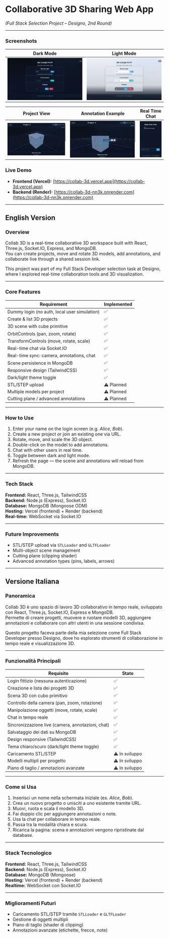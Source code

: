 # Collaborative 3D Sharing Web App
*(Full Stack Selection Project – Designo, 2nd Round)*  

---

### Screenshots

| Dark Mode | Light Mode |
|:---------:|:----------:|
| ![Dark Mode Screenshot](./frontend/public/dark-mode.png) | ![Light Mode Screenshot](./frontend/public/light-mode.png) |

| Project View | Annotation Example | Real Time Chat |
|:------------:|:------------------:|:--------------:|
| ![Project View](./frontend/public/project-view.png) | ![Annotation Example](./frontend/public/annotation-view.png) | ![Real Time Chat](./frontend/public/real-time-chat.png) |


### Live Demo  
- **Frontend (Vercel):** [https://collab-3d.vercel.app](https://collab-3d.vercel.app)  
- **Backend (Render):** [https://collab-3d-nn3k.onrender.com](https://collab-3d-nn3k.onrender.com)  

---

## English Version  

### Overview  
Collab 3D is a real-time collaborative 3D workspace built with React, Three.js, Socket.IO, Express, and MongoDB.  
You can create projects, move and rotate 3D models, add annotations, and collaborate live through a shared session link.

This project was part of my Full Stack Developer selection task at Designo, where I explored real-time collaboration tools and 3D visualization.

---

### Core Features  
| Requirement | Implemented |
|--------------|--------------|
| Dummy login (no auth, local user simulation) | ✅ |
| Create & list 3D projects | ✅ |
| 3D scene with cube primitive | ✅ |
| OrbitControls (pan, zoom, rotate) | ✅ |
| TransformControls (move, rotate, scale) | ✅ |
| Real-time chat via Socket.IO | ✅ |
| Real-time sync: camera, annotations, chat | ✅ |
| Scene persistence in MongoDB | ✅ |
| Responsive design (TailwindCSS) | ✅ |
| Dark/light theme toggle | ✅ |
| STL/STEP upload | ⚠️ Planned |
| Multiple models per project | ⚠️ Planned |
| Cutting plane / advanced annotations | ⚠️ Planned |

---

### How to Use  
1. Enter your name on the login screen (e.g. *Alice*, *Bob*).  
2. Create a new project or join an existing one via URL.  
3. Rotate, move, and scale the 3D object.  
4. Double-click on the model to add annotations.  
5. Chat with other users in real time.  
6. Toggle between dark and light mode.  
7. Refresh the page — the scene and annotations will reload from MongoDB.

---

### Tech Stack  
**Frontend:** React, Three.js, TailwindCSS  
**Backend:** Node.js (Express), Socket.IO  
**Database:** MongoDB (Mongoose ODM)  
**Hosting:** Vercel (frontend) + Render (backend)  
**Real-time:** WebSocket via Socket.IO  

---

### Future Improvements  
- STL/STEP upload via `STLLoader` and `GLTFLoader`  
- Multi-object scene management  
- Cutting plane (clipping shader)  
- Advanced annotation types (pins, labels, arrows)  

---

## Versione Italiana  

### Panoramica  
Collab 3D è uno spazio di lavoro 3D collaborativo in tempo reale, sviluppato con React, Three.js, Socket.IO, Express e MongoDB.  
Permette di creare progetti, muovere e ruotare modelli 3D, aggiungere annotazioni e collaborare con altri utenti in una sessione condivisa.

Questo progetto faceva parte della mia selezione come Full Stack Developer presso Designo, dove ho esplorato strumenti di collaborazione in tempo reale e visualizzazione 3D.

---

### Funzionalità Principali  
| Requisito | Stato |
|------------|--------|
| Login fittizio (nessuna autenticazione) | ✅ |
| Creazione e lista dei progetti 3D | ✅ |
| Scena 3D con cubo primitivo | ✅ |
| Controllo della camera (pan, zoom, rotazione) | ✅ |
| Manipolazione oggetti (move, rotate, scale) | ✅ |
| Chat in tempo reale | ✅ |
| Sincronizzazione live (camera, annotazioni, chat) | ✅ |
| Salvataggio dei dati su MongoDB | ✅ |
| Design responsive (TailwindCSS) | ✅ |
| Tema chiaro/scuro (dark/light theme toggle) | ✅ |
| Caricamento STL/STEP | ⚠️ In sviluppo |
| Modelli multipli per progetto | ⚠️ In sviluppo |
| Piano di taglio / annotazioni avanzate | ⚠️ In sviluppo |

---

### Come si Usa  
1. Inserisci un nome nella schermata iniziale (es. *Alice*, *Bob*).  
2. Crea un nuovo progetto o unisciti a uno esistente tramite URL.  
3. Muovi, ruota e scala il modello 3D.  
4. Fai doppio clic per aggiungere annotazioni o note.  
5. Usa la chat per collaborare in tempo reale.  
6. Passa tra la modalità chiara e scura.  
7. Ricarica la pagina: scena e annotazioni vengono ripristinate dal database.  

---

### Stack Tecnologico  
**Frontend:** React, Three.js, TailwindCSS  
**Backend:** Node.js (Express), Socket.IO  
**Database:** MongoDB (Mongoose)  
**Hosting:** Vercel (frontend) + Render (backend)  
**Realtime:** WebSocket con Socket.IO  

---

### Miglioramenti Futuri  
- Caricamento STL/STEP tramite `STLLoader` e `GLTFLoader`  
- Gestione di oggetti multipli  
- Piano di taglio (shader di clipping)  
- Annotazioni avanzate (etichette, frecce, note)  
